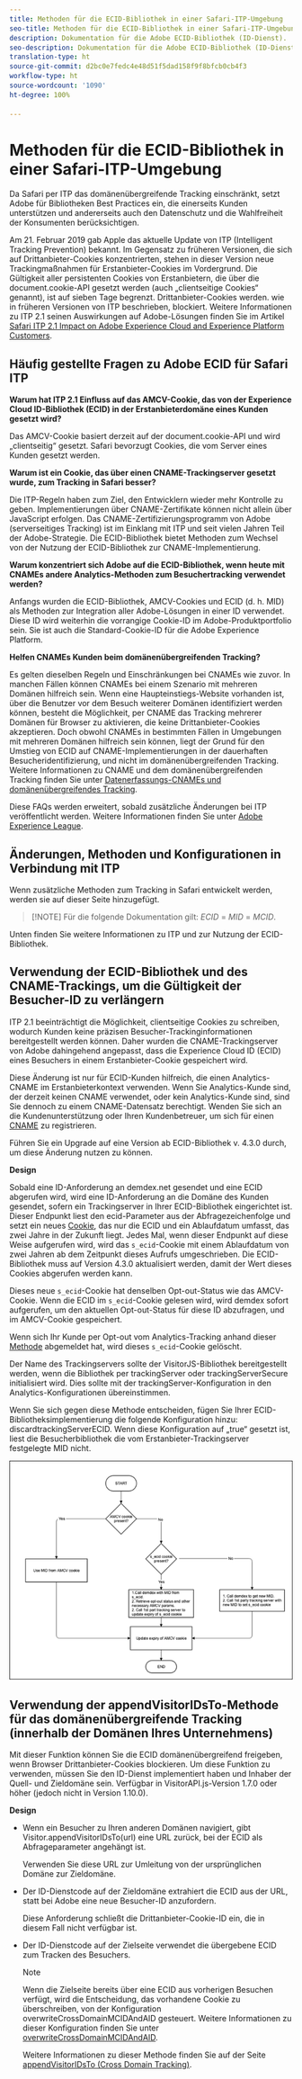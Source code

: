 ```yaml
---
title: Methoden für die ECID-Bibliothek in einer Safari-ITP-Umgebung
seo-title: Methoden für die ECID-Bibliothek in einer Safari-ITP-Umgebung
description: Dokumentation für die Adobe ECID-Bibliothek (ID-Dienst).
seo-description: Dokumentation für die Adobe ECID-Bibliothek (ID-Dienst).
translation-type: ht
source-git-commit: d2bc0e7fedc4e48d51f5dad158f9f8bfcb0cb4f3
workflow-type: ht
source-wordcount: '1090'
ht-degree: 100%

---
```



# Methoden für die ECID-Bibliothek in einer Safari-ITP-Umgebung

Da Safari per ITP das domänenübergreifende Tracking einschränkt, setzt Adobe für Bibliotheken Best Practices ein, die einerseits Kunden unterstützen und andererseits auch den Datenschutz und die Wahlfreiheit der Konsumenten berücksichtigen.

Am 21. Februar 2019 gab Apple das aktuelle Update von ITP (Intelligent Tracking Prevention) bekannt. Im Gegensatz zu früheren Versionen, die sich auf Drittanbieter-Cookies konzentrierten, stehen in dieser Version neue Trackingmaßnahmen für Erstanbieter-Cookies im Vordergrund. Die Gültigkeit aller persistenten Cookies von Erstanbietern, die über die document.cookie-API gesetzt werden (auch „clientseitige Cookies“ genannt), ist auf sieben Tage begrenzt. Drittanbieter-Cookies werden. wie in früheren Versionen von ITP beschrieben, blockiert. Weitere Informationen zu ITP 2.1 seinen Auswirkungen auf Adobe-Lösungen finden Sie im Artikel [Safari ITP 2.1 Impact on Adobe Experience Cloud and Experience Platform Customers](https://medium.com/adobetech/safari-itp-2-1-impact-on-adobe-experience-cloud-customers-9439cecb55ac).

## Häufig gestellte Fragen zu Adobe ECID für Safari ITP

**Warum hat ITP 2.1 Einfluss auf das AMCV-Cookie, das von der Experience Cloud ID-Bibliothek (ECID) in der Erstanbieterdomäne eines Kunden gesetzt wird?**

Das AMCV-Cookie basiert derzeit auf der document.cookie-API und wird „clientseitig“ gesetzt. Safari bevorzugt Cookies, die vom Server eines Kunden gesetzt werden.

**Warum ist ein Cookie, das über einen CNAME-Trackingserver gesetzt wurde, zum Tracking in Safari besser?**

Die ITP-Regeln haben zum Ziel, den Entwicklern wieder mehr Kontrolle zu geben. Implementierungen über CNAME-Zertifikate können nicht allein über JavaScript erfolgen. Das CNAME-Zertifizierungsprogramm von Adobe (serverseitiges Tracking) ist im Einklang mit ITP und seit vielen Jahren Teil der Adobe-Strategie. Die ECID-Bibliothek bietet Methoden zum Wechsel von der Nutzung der ECID-Bibliothek zur CNAME-Implementierung.

**Warum konzentriert sich Adobe auf die ECID-Bibliothek, wenn heute mit CNAMEs andere Analytics-Methoden zum Besuchertracking verwendet werden?**

Anfangs wurden die ECID-Bibliothek, AMCV-Cookies und ECID (d. h. MID) als Methoden zur Integration aller Adobe-Lösungen in einer ID verwendet. Diese ID wird weiterhin die vorrangige Cookie-ID im Adobe-Produktportfolio sein. Sie ist auch die Standard-Cookie-ID für die Adobe Experience Platform.

**Helfen CNAMEs Kunden beim domänenübergreifenden Tracking?**

Es gelten dieselben Regeln und Einschränkungen bei CNAMEs wie zuvor. In manchen Fällen können CNAMEs bei einem Szenario mit mehreren Domänen hilfreich sein. Wenn eine Haupteinstiegs-Website vorhanden ist, über die Benutzer vor dem Besuch weiterer Domänen identifiziert werden können, besteht die Möglichkeit, per CNAME das Tracking mehrerer Domänen für Browser zu aktivieren, die keine Drittanbieter-Cookies akzeptieren. Doch obwohl CNAMEs in bestimmten Fällen in Umgebungen mit mehreren Domänen hilfreich sein können, liegt der Grund für den Umstieg von ECID auf CNAME-Implementierungen in der dauerhaften Besucheridentifizierung, und nicht im domänenübergreifenden Tracking. Weitere Informationen zu CNAME und dem domänenübergreifenden Tracking finden Sie unter [Datenerfassungs-CNAMEs und domänenübergreifendes Tracking](/help/reference/analytics-reference/cname.md).

Diese FAQs werden erweitert, sobald zusätzliche Änderungen bei ITP veröffentlicht werden. Weitere Informationen finden Sie unter [Adobe Experience League](https://experienceleague.adobe.com/?lang=de#recommended/solutions/analytics).

## Änderungen, Methoden und Konfigurationen in Verbindung mit ITP

Wenn zusätzliche Methoden zum Tracking in Safari entwickelt werden, werden sie auf dieser Seite hinzugefügt.

>[!NOTE] Für die folgende Dokumentation gilt: *ECID* = *MID* = *MCID*.

Unten finden Sie weitere Informationen zu ITP und zur Nutzung der ECID-Bibliothek.

## Verwendung der ECID-Bibliothek und des CNAME-Trackings, um die Gültigkeit der Besucher-ID zu verlängern

ITP 2.1 beeinträchtigt die Möglichkeit, clientseitige Cookies zu schreiben, wodurch Kunden keine präzisen Besucher-Trackinginformationen bereitgestellt werden können. Daher wurden die CNAME-Trackingserver von Adobe dahingehend angepasst, dass die Experience Cloud ID (ECID) eines Besuchers in einem Erstanbieter-Cookie gespeichert wird.

Diese Änderung ist nur für ECID-Kunden hilfreich, die einen Analytics-CNAME im Erstanbieterkontext verwenden. Wenn Sie Analytics-Kunde sind, der derzeit keinen CNAME verwendet, oder kein Analytics-Kunde sind, sind Sie dennoch zu einem CNAME-Datensatz berechtigt. Wenden Sie sich an die Kundenunterstützung oder Ihren Kundenbetreuer, um sich für einen [CNAME](https://docs.adobe.com/content/help/de-DE/core-services/interface/ec-cookies/cookies-first-party.html) zu registrieren.

Führen Sie ein Upgrade auf eine Version ab ECID-Bibliothek v. 4.3.0 durch, um diese Änderung nutzen zu können.

**Design**

Sobald eine ID-Anforderung an demdex.net gesendet und eine ECID abgerufen wird, wird eine ID-Anforderung an die Domäne des Kunden gesendet, sofern ein Trackingserver in Ihrer ECID-Bibliothek eingerichtet ist. Dieser Endpunkt liest den ecid-Parameter aus der Abfragezeichenfolge und setzt ein neues [Cookie](/help/introduction/cookies.md), das nur die ECID und ein Ablaufdatum umfasst, das zwei Jahre in der Zukunft liegt. Jedes Mal, wenn dieser Endpunkt auf diese Weise aufgerufen wird, wird das `s_ecid`-Cookie mit einem Ablaufdatum von zwei Jahren ab dem Zeitpunkt dieses Aufrufs umgeschrieben. Die ECID-Bibliothek muss auf Version 4.3.0 aktualisiert werden, damit der Wert dieses Cookies abgerufen werden kann.

Dieses neue `s_ecid`-Cookie hat denselben Opt-out-Status wie das AMCV-Cookie. Wenn die ECID im `s_ecid`-Cookie gelesen wird, wird demdex sofort aufgerufen, um den aktuellen Opt-out-Status für diese ID abzufragen, und im AMCV-Cookie gespeichert.

Wenn sich Ihr Kunde per Opt-out vom Analytics-Tracking anhand dieser [Methode](https://docs.adobe.com/content/help/de-DE/analytics/implementation/js/opt-out.html) abgemeldet hat, wird dieses `s_ecid`-Cookie gelöscht.

Der Name des Trackingservers sollte der VisitorJS-Bibliothek bereitgestellt werden, wenn die Bibliothek per trackingServer oder trackingServerSecure initialisiert wird. Dies sollte mit der trackingServer-Konfiguration in den Analytics-Konfigurationen übereinstimmen.

Wenn Sie sich gegen diese Methode entscheiden, fügen Sie Ihrer ECID-Bibliotheksimplementierung die folgende Konfiguration hinzu: discardtrackingServerECID. Wenn diese Konfiguration auf „true“ gesetzt ist, liest die Besucherbibliothek die vom Erstanbieter-Trackingserver festgelegte MID nicht.

![](assets/itp-proposal-v1.png)

## Verwendung der appendVisitorIDsTo-Methode für das domänenübergreifende Tracking (innerhalb der Domänen Ihres Unternehmens)

Mit dieser Funktion können Sie die ECID domänenübergreifend freigeben, wenn Browser Drittanbieter-Cookies blockieren. Um diese Funktion zu verwenden, müssen Sie den ID-Dienst implementiert haben und Inhaber der Quell- und Zieldomäne sein. Verfügbar in VisitorAPI.js-Version 1.7.0 oder höher (jedoch nicht in Version 1.10.0).

**Design**

* Wenn ein Besucher zu Ihren anderen Domänen navigiert, gibt Visitor.appendVisitorIDsTo(url) eine URL zurück, bei der ECID als Abfrageparameter angehängt ist.

   Verwenden Sie diese URL zur Umleitung von der ursprünglichen Domäne zur Zieldomäne.

* Der ID-Dienstcode auf der Zieldomäne extrahiert die ECID aus der URL, statt bei Adobe eine neue Besucher-ID anzufordern.

   Diese Anforderung schließt die Drittanbieter-Cookie-ID ein, die in diesem Fall nicht verfügbar ist.

* Der ID-Dienstcode auf der Zielseite verwendet die übergebene ECID zum Tracken des Besuchers.

   >[!NOTE]
   >Wenn die Zielseite bereits über eine ECID aus vorherigen Besuchen verfügt, wird die Entscheidung, das vorhandene Cookie zu überschreiben, von der Konfiguration overwriteCrossDomainMCIDAndAID gesteuert. Weitere Informationen zu dieser Konfiguration finden Sie unter [overwriteCrossDomainMCIDAndAID](/help/library/function-vars/overwrite-visitor-id.md).
   >
   >Weitere Informationen zu dieser Methode finden Sie auf der Seite [appendVisitorIDsTo (Cross Domain Tracking)](/help/library/get-set/appendvisitorid.md).
